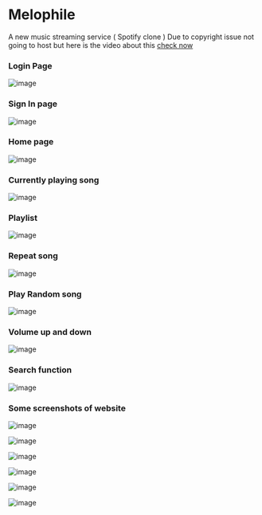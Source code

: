 # Melophile
A new music streaming service ( Spotify clone )
Due to copyright issue not going to host but here is the video about this [check now](https://www.linkedin.com/posts/activity-7028258087631228928-09-4?utm_source=share&utm_medium=member_android)

### Login Page

![image](https://user-images.githubusercontent.com/93985255/217014890-0c487900-23df-4fd1-8279-445a27751a81.png)

### Sign In page
![image](https://user-images.githubusercontent.com/93985255/217015100-99aa5810-1ae4-4858-8d41-11ed5c3b2b7c.png)


### Home page

![image](https://user-images.githubusercontent.com/93985255/217014492-244d412d-cef8-4596-aba4-7716cf5ba38a.png)


### Currently playing song

![image](https://user-images.githubusercontent.com/93985255/217015647-44321964-49c6-4147-bbc0-8cf6afeb9b3a.png)


### Playlist 
![image](https://user-images.githubusercontent.com/93985255/217015783-b5fcc087-1c8e-43a9-8711-ce0fca06da2f.png)


### Repeat song
![image](https://user-images.githubusercontent.com/93985255/217015969-3f7632ba-7bb0-4ef4-bff0-3b6ab709b716.png)


### Play Random song
![image](https://user-images.githubusercontent.com/93985255/217016028-28e5c5d7-cec6-4584-9e87-bf4865df6e6a.png)


### Volume up and down
![image](https://user-images.githubusercontent.com/93985255/217016107-de6c5998-c387-4ab4-9520-a32820183736.png)



### Search function
![image](https://user-images.githubusercontent.com/93985255/217016284-43fedde8-8d97-486a-9f8c-58cf77d6a04d.png)



### Some screenshots of website
![image](https://user-images.githubusercontent.com/93985255/217016415-8840b7a4-9af8-4d34-87df-a31cf23b0cd8.png)


![image](https://user-images.githubusercontent.com/93985255/217016463-5ab35d46-3c44-4f3b-b665-0f9333dad943.png)

![image](https://user-images.githubusercontent.com/93985255/217016546-afc1bf85-a615-4c0d-9fa8-d2bd0de0e317.png)


![image](https://user-images.githubusercontent.com/93985255/217016624-75b24e77-ac02-469c-a0c0-313d86ba0b76.png)


![image](https://user-images.githubusercontent.com/93985255/217016683-b2a10a21-c988-4cfe-833a-7a488501bb42.png)


![image](https://user-images.githubusercontent.com/93985255/217016820-68d47d07-fa55-4358-9815-4bc03390a38f.png)





